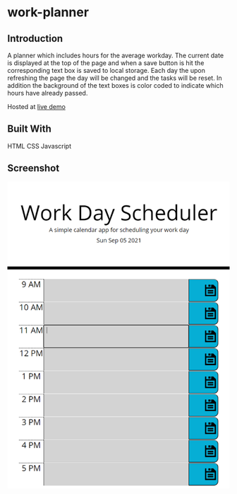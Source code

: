 # work-planner

## Introduction
A planner which includes hours for the average workday. The current date is displayed at the top of the page and when a save button is hit the corresponding text box is saved to local storage. Each day the upon refreshing the page the day will be changed and the tasks will be reset. In addition the background of the text boxes is color coded to indicate which hours have already passed.

Hosted at [live demo](https://HoolSeanalan.github.io/work-planner/)

## Built With
HTML
CSS
Javascript

## Screenshot
<img src="/assets/images/screenshot.PNG"></img>